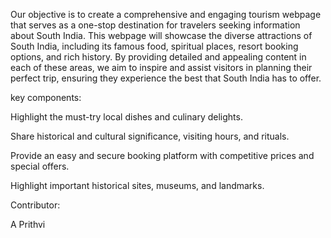 Our objective is to create a comprehensive and engaging tourism webpage that serves as a one-stop destination for travelers seeking information about South India. This webpage will showcase the diverse attractions of South India, including its famous food, spiritual places, resort booking options, and rich history. By providing detailed and appealing content in each of these areas, we aim to inspire and assist visitors in planning their perfect trip, ensuring they experience the best that South India has to offer.

key components:


Highlight the must-try local dishes and culinary delights.


Share historical and cultural significance, visiting hours, and rituals.


Provide an easy and secure booking platform with competitive prices and special offers.

Highlight important historical sites, museums, and landmarks.

Contributor:

A Prithvi


